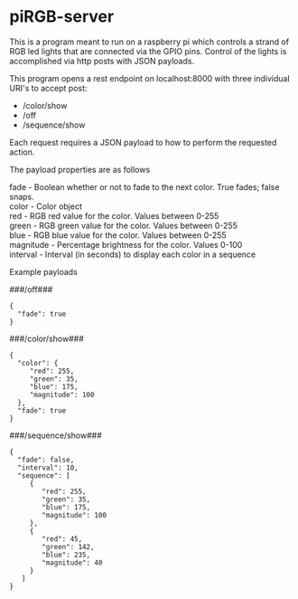 # piRGB-server
This is a program meant to run on a raspberry pi which controls a strand of RGB led lights that are connected via the GPIO pins. Control of the lights is accomplished via http posts with JSON payloads. 

This program opens a rest endpoint on localhost:8000 with three individual URI's to accept post:
 * /color/show
 * /off
 * /sequence/show
 
Each request requires a JSON payload to how to perform the requested action. 

The payload properties are as follows

fade - Boolean whether or not to fade to the next color. True fades; false snaps. <br>
color - Color object <br>
red - RGB red value for the color. Values between 0-255<br>
green - RGB green value for the color. Values between 0-255<br> 
blue - RGB blue value for the color. Values between 0-255<br>
magnitude - Percentage brightness for the color. Values 0-100<br>
interval - Interval (in seconds) to display each color in a sequence<br>


Example payloads

###/off###
```
{
  "fade": true
}
```
###/color/show###
```
{
  "color": {
     "red": 255,
     "green": 35,
     "blue": 175,
     "magnitude": 100
  },
  "fade": true
}
```

###/sequence/show###
```
{
  "fade": false,
  "interval": 10,
  "sequence": [
     {
        "red": 255,
        "green": 35,
        "blue": 175,
        "magnitude": 100
     },
     {
        "red": 45,
        "green": 142,
        "blue": 235,
        "magnitude": 40
     }
   ]
}
```
